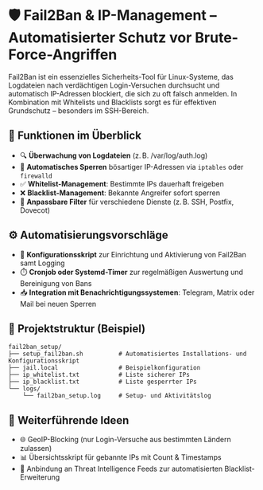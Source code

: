 # 🛡️ Fail2Ban & IP-Management – Automatisierter Schutz vor Brute-Force-Angriffen

Fail2Ban ist ein essenzielles Sicherheits-Tool für Linux-Systeme, das Logdateien nach verdächtigen Login-Versuchen durchsucht und automatisch IP-Adressen blockiert, die sich zu oft falsch anmelden. In Kombination mit Whitelists und Blacklists sorgt es für effektiven Grundschutz – besonders im SSH-Bereich.

## 🔧 Funktionen im Überblick

* 🔍 **Überwachung von Logdateien** (z. B. /var/log/auth.log)
* 🚫 **Automatisches Sperren** bösartiger IP-Adressen via `iptables` oder `firewalld`
* ✅ **Whitelist-Management**: Bestimmte IPs dauerhaft freigeben
* ❌ **Blacklist-Management**: Bekannte Angreifer sofort sperren
* 🧠 **Anpassbare Filter** für verschiedene Dienste (z. B. SSH, Postfix, Dovecot)

## ⚙️ Automatisierungsvorschläge

* 📝 **Konfigurationsskript** zur Einrichtung und Aktivierung von Fail2Ban samt Logging
* ⏱️ **Cronjob oder Systemd-Timer** zur regelmäßigen Auswertung und Bereinigung von Bans
* 📥 **Integration mit Benachrichtigungssystemen**: Telegram, Matrix oder Mail bei neuen Sperren

## 📂 Projektstruktur (Beispiel)

```
fail2ban_setup/
├── setup_fail2ban.sh          # Automatisiertes Installations- und Konfigurationsskript
├── jail.local                 # Beispielkonfiguration
├── ip_whitelist.txt           # Liste sicherer IPs
├── ip_blacklist.txt           # Liste gesperrter IPs
└── logs/
    └── fail2ban_setup.log     # Setup- und Aktivitätslog
```

## 📌 Weiterführende Ideen

* 🌐 GeoIP-Blocking (nur Login-Versuche aus bestimmten Ländern zulassen)
* 📊 Übersichtsskript für gebannte IPs mit Count & Timestamps
* 🤖 Anbindung an Threat Intelligence Feeds zur automatisierten Blacklist-Erweiterung
